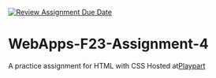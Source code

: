 [![Review Assignment Due Date](https://classroom.github.com/assets/deadline-readme-button-24ddc0f5d75046c5622901739e7c5dd533143b0c8e959d652212380cedb1ea36.svg)](https://classroom.github.com/a/4tKarLeg)
# WebApps-F23-Assignment-4
A practice assignment for HTML with CSS
Hosted at[Playpart]( https://github.com/44-563-WebApps-F23/44563-webapps-f23-assignment4-Nelluri047/blob/main/playpart.html)